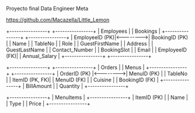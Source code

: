 Proyecto final Data Engineer Meta

https://github.com/Macazella/Little_Lemon

+----------------+          +----------------+
|   Employees    |          |   Bookings     |
+----------------+          +----------------+
| EmployeeID (PK)|<-------->| BookingID (PK) |
| Name           |          | TableNo        |
| Role           |          | GuestFirstName |
| Address        |          | GuestLastName  |
| Contact_Number |          | BookingSlot    |
| Email          |          | EmployeeID (FK)|
| Annual_Salary  |          +----------------+
+----------------+
                                  
                                  
+----------------+          +----------------+
|   Orders       |          |    Menus       |
+----------------+          +----------------+
| OrderID (PK)   |<-------->| MenuID (PK)    |
| TableNo        |          | ItemID (PK, FK)|
| MenuID (FK)    |          | Cuisine        |
| BookingID (FK) |          +----------------+
| BillAmount     |
| Quantity       |
+----------------+
                                  
+----------------+
|  MenuItems     |
+----------------+
| ItemID (PK)    |
| Name           |
| Type           |
| Price          |
+----------------+



